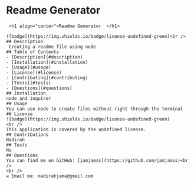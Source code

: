 # Readme Generator 
     <h1 align="center">Readme Generator  </h1>
    
    ![badge](https://img.shields.io/badge/license-undefined-green)<br />
    ## Description
     Creating a readme file using node
    ## Table of Contents
    - [Description](#description)
    - [Installation](#installation)
    - [Usage](#usage)
    - [License](#license)
    - [Contributing](#contributing)
    - [Tests](#tests)
    - [Questions](#questions)
    ## Installation
    node and inquirer
    ## Usage
    You can use node to create files without right through the terminal
    ## License
    ![badge](https://img.shields.io/badge/license-undefined-green)
    <br />
    This application is covered by the undefined license. 
    ## Contributions
    Nadirah
    ## Tests
    No
    ## Questions
    You can find me on GitHub: [jamjamss](https://github.com/jamjamss)<br />
    <br />
    ✉️ Email me: nadirahjama@gmail.com
        
